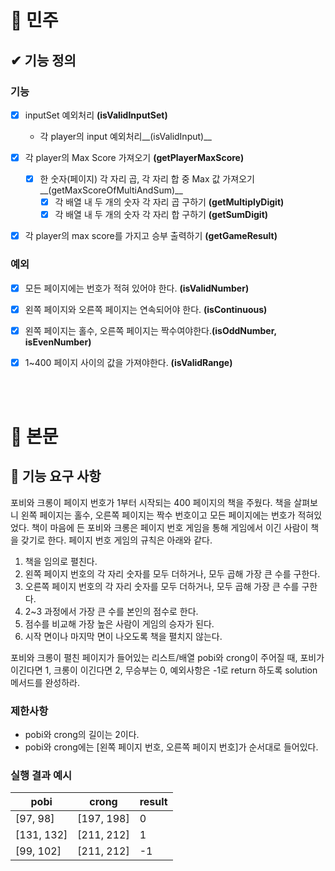 # 🎈 민주

## ✔ 기능 정의 
### 기능
- [X] inputSet 예외처리 __(isValidInputSet)__
  - 각 player의 input 예외처리__(isValidInput)__

- [X] 각 player의 Max Score 가져오기 __(getPlayerMaxScore)__
  - [X] 한 숫자(페이지) 각 자리 곱, 각 자리 합 중 Max 값 가져오기__(getMaxScoreOfMultiAndSum)__
    - [X] 각 배열 내 두 개의 숫자 각 자리 곱 구하기 __(getMultiplyDigit)__
    - [X] 각 배열 내 두 개의 숫자 각 자리 합 구하기 __(getSumDigit)__

- [X] 각 player의 max score를 가지고 승부 출력하기 __(getGameResult)__

### 예외 
- [X] 모든 페이지에는 번호가 적혀 있어야 한다. __(isValidNumber)__

- [X] 왼쪽 페이지와 오른쪽 페이지는 연속되어야 한다. __(isContinuous)__

- [X] 왼쪽 페이지는 홀수, 오른쪽 페이지는 짝수여야한다.__(isOddNumber, isEvenNumber)__

- [X] 1~400 페이지 사이의 값을 가져야한다. __(isValidRange)__

<br><br>

# 🎈 본문
## 🚀 기능 요구 사항

포비와 크롱이 페이지 번호가 1부터 시작되는 400 페이지의 책을 주웠다. 책을 살펴보니 왼쪽 페이지는 홀수, 오른쪽 페이지는 짝수 번호이고 모든 페이지에는 번호가 적혀있었다. 책이 마음에 든 포비와 크롱은 페이지 번호 게임을 통해 게임에서 이긴 사람이 책을 갖기로 한다. 페이지 번호 게임의 규칙은 아래와 같다.

1. 책을 임의로 펼친다.
2. 왼쪽 페이지 번호의 각 자리 숫자를 모두 더하거나, 모두 곱해 가장 큰 수를 구한다.
3. 오른쪽 페이지 번호의 각 자리 숫자를 모두 더하거나, 모두 곱해 가장 큰 수를 구한다.
4. 2~3 과정에서 가장 큰 수를 본인의 점수로 한다.
5. 점수를 비교해 가장 높은 사람이 게임의 승자가 된다.
6. 시작 면이나 마지막 면이 나오도록 책을 펼치지 않는다.

포비와 크롱이 펼친 페이지가 들어있는 리스트/배열 pobi와 crong이 주어질 때, 포비가 이긴다면 1, 크롱이 이긴다면 2, 무승부는 0, 예외사항은 -1로 return 하도록 solution 메서드를 완성하라.

### 제한사항

- pobi와 crong의 길이는 2이다.
- pobi와 crong에는 [왼쪽 페이지 번호, 오른쪽 페이지 번호]가 순서대로 들어있다.

### 실행 결과 예시

| pobi | crong | result |
| --- | --- | --- |
| [97, 98] | [197, 198] | 0 |
| [131, 132] | [211, 212] | 1 |
| [99, 102] | [211, 212] | -1 |
